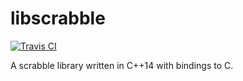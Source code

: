 # libscrabble

[![Travis CI](https://travis-ci.com/henrikhasell/libscrabble.svg?branch=main)](https://travis-ci.com/github/henrikhasell/libscrabble)

A scrabble library written in C++14 with bindings to C.
